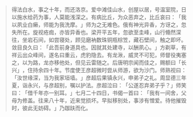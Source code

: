 
> 得法白水，事之十年，而还洛京。爱中滩佳山水，创屋以居，号温室院，日以施水给药为事，人莫能浅深之。有病比丘，为众恶弃之，比丘哀曰：​「我以夙业白癞，师能为我洗摩。​」师为之无难色。俄有神光异香，方讶之，忽失所在。旋视疮痂，亦皆异香也。梁开平五年，忽欲至圭峰，山行翛然深往，坐岩石间，如尝寝处，顾见磨衲数珠铜瓶棕笠，藏石壁间，触之即坏。敛目良久曰：​「此吾前身道具也。因就其处建寺，以酬夙心。​」方剃草，有祥云出众峰间，遂名曰重云，虎豹隐去。有龙湫，威灵不可犯，师督役夷塞之，以为路，龙亦移他处，但见云雷随之。后唐明宗闻而佳之，赐额曰「长兴」​，住持余四十年。节度使王彦超微时尝从师游，欲为沙门。师熟视曰：​「汝世缘深，当为我家垣墙。​」彦超后果镇永兴，申弟子之礼。周显德三年夏，诣永兴，与彦超别，嘱以护法。彦超泣曰：​「公遂忍弃弟子乎？​」师笑曰：​「借千年亦一别耳。​」七月二十四日，书偈一首曰：​「我有一间舍，父母为修盖。往来八十年，近来觉损坏。早拟移别处，事涉有憎爱。待他摧毁时，彼此无妨碍。​」乃跏趺而化。
